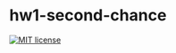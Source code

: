 # hw1-second-chance

[![MIT license](https://img.shields.io/badge/license-MIT-blue.svg)](https://github.com//fp-homework/blob/master/hw1/LICENSE)
